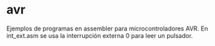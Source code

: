 # avr
Ejemplos de programas en assembler para microcontroladores AVR.
En int_ext.asm se usa la interrupción externa 0 para leer un pulsador.

